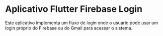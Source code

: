 # Aplicativo Flutter Firebase Login

Este aplicativo implementa um fluxo de login onde o usuário pode usar um login próprio do Firebase ou do Gmail para acessar o sistema.
